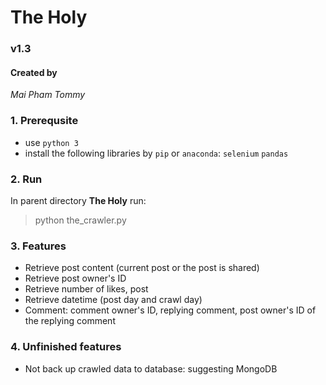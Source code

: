 # The Holy
### v1.3

#### Created by
*Mai Pham*
*Tommy*


### 1. Prerequsite
 - use `python 3`
 - install the following libraries by `pip` or `anaconda`: `selenium` `pandas`

### 2. Run
In parent directory **The Holy** run: 

> python the_crawler.py

### 3. Features
 - Retrieve post content (current post or the post is shared)
 - Retrieve post owner's ID
 - Retrieve number of likes, post
 - Retrieve datetime (post day and crawl day)
 - Comment: comment owner's ID, replying comment, post owner's ID of the replying comment

### 4. Unfinished features
 - Not back up crawled data to database: suggesting MongoDB
